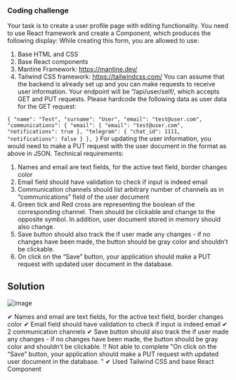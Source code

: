 ### Coding challenge 
Your task is to create a user profile page with editing functionality. You need to use React 
framework and create a Component, which produces the following display:
While creating this form, you are allowed to use:
1) Base HTML and CSS
2) Base React components
3) Mantine Framework: https://mantine.dev/
4) Tailwind CSS framework: https://tailwindcss.com/
You can assume that the backend is already set up and you can make requests to receive user 
information. Your endpoint will be “/api/user/self/, which accepts GET and PUT requests. 
Please hardcode the following data as user data for the GET request:

`
{
 "name": "Test",
 "surname": "User",
 "email": "test@user.com",
 "communications": {
 "email": {
 "email": "test@user.com",
 "notifications": true
 },
 "telegram": {
 "chat_id": 1111,
 "notifications": false
 }
 },
}
`
For updating the user information, you would need to make a PUT request with the user 
document in the format as above in JSON.
Technical requirements:
1) Names and email are text fields, for the active text field, border changes color
2) Email field should have validation to check if input is indeed email
3) Communication channels should list arbitrary number of channels as in “communications” 
field of the user document
4) Green tick and Red cross are representing the boolean of the corresponding channel. Then 
should be clickable and change to the opposite symbol. In addition, user document stored in 
memory should also change.
5) Save button should also track the if user made any changes - if no changes have been made, 
the button should be gray color and shouldn’t be clickable.
6) On click on the “Save” button, your application should make a PUT request with updated user 
document in the database. 

## Solution 

![image](https://user-images.githubusercontent.com/84907743/184948095-99c3fb21-acb5-42aa-9780-1d59bd124909.png)

✔ Names and email are text fields, for the active text field, border changes color
✔ Email field should have validation to check if input is indeed email
✔ 2 communication channels
✔ Save button should also track the if user made any changes - if no changes have been made, 
the button should be gray color and shouldn’t be clickable.
!! Not able to complete "On click on the “Save” button, your application should make a PUT request with updated user 
document in the database. "
✔  Used Tailwind CSS and base React Component


